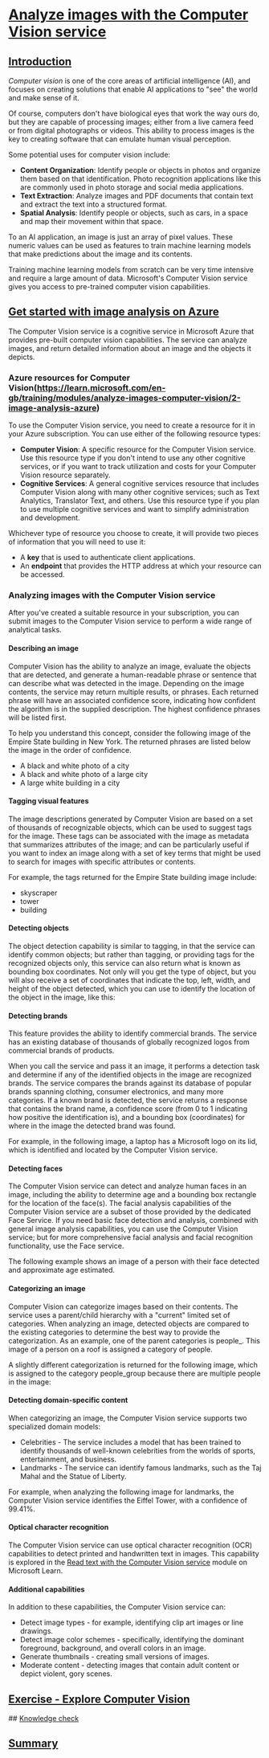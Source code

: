 # [Analyze images with the Computer Vision service](https://learn.microsoft.com/en-gb/training/modules/analyze-images-computer-vision/)

## [Introduction](https://learn.microsoft.com/en-gb/training/modules/analyze-images-computer-vision/1-introduction)

*Computer vision* is one of the core areas of artificial intelligence (AI), and focuses on creating solutions that enable AI applications to "see" the world and make sense of it.

Of course, computers don't have biological eyes that work the way ours do, but they are capable of processing images; either from a live camera feed or from digital photographs or videos. This ability to process images is the key to creating software that can emulate human visual perception.

Some potential uses for computer vision include:

- **Content Organization**: Identify people or objects in photos and organize them based on that identification. Photo recognition applications like this are commonly used in photo storage and social media applications.
- **Text Extraction**: Analyze images and PDF documents that contain text and extract the text into a structured format.
- **Spatial Analysis**: Identify people or objects, such as cars, in a space and map their movement within that space.

To an AI application, an image is just an array of pixel values. These numeric values can be used as features to train machine learning models that make predictions about the image and its contents.

Training machine learning models from scratch can be very time intensive and require a large amount of data. Microsoft's Computer Vision service gives you access to pre-trained computer vision capabilities.

## [Get started with image analysis on Azure](https://learn.microsoft.com/en-gb/training/modules/analyze-images-computer-vision/2-image-analysis-azure)

The Computer Vision service is a cognitive service in Microsoft Azure that provides pre-built computer vision capabilities. The service can analyze images, and return detailed information about an image and the objects it depicts.

### Azure resources for Computer Vision(https://learn.microsoft.com/en-gb/training/modules/analyze-images-computer-vision/2-image-analysis-azure)

To use the Computer Vision service, you need to create a resource for it in your Azure subscription. You can use either of the following resource types:

- **Computer Vision**: A specific resource for the Computer Vision service. Use this resource type if you don't intend to use any other cognitive services, or if you want to track utilization and costs for your Computer Vision resource separately.
- **Cognitive Services**: A general cognitive services resource that includes Computer Vision along with many other cognitive services; such as Text Analytics, Translator Text, and others. Use this resource type if you plan to use multiple cognitive services and want to simplify administration and development.

Whichever type of resource you choose to create, it will provide two pieces of information that you will need to use it:

- A **key** that is used to authenticate client applications.
- An **endpoint** that provides the HTTP address at which your resource can be accessed.

### Analyzing images with the Computer Vision service

After you've created a suitable resource in your subscription, you can submit images to the Computer Vision service to perform a wide range of analytical tasks.

#### Describing an image

Computer Vision has the ability to analyze an image, evaluate the objects that are detected, and generate a human-readable phrase or sentence that can describe what was detected in the image. Depending on the image contents, the service may return multiple results, or phrases. Each returned phrase will have an associated confidence score, indicating how confident the algorithm is in the supplied description. The highest confidence phrases will be listed first.

To help you understand this concept, consider the following image of the Empire State building in New York. The returned phrases are listed below the image in the order of confidence.

- A black and white photo of a city
- A black and white photo of a large city
- A large white building in a city

#### Tagging visual features

The image descriptions generated by Computer Vision are based on a set of thousands of recognizable objects, which can be used to suggest tags for the image. These tags can be associated with the image as metadata that summarizes attributes of the image; and can be particularly useful if you want to index an image along with a set of key terms that might be used to search for images with specific attributes or contents.

For example, the tags returned for the Empire State building image include:

- skyscraper
- tower
- building

#### Detecting objects

The object detection capability is similar to tagging, in that the service can identify common objects; but rather than tagging, or providing tags for the recognized objects only, this service can also return what is known as bounding box coordinates. Not only will you get the type of object, but you will also receive a set of coordinates that indicate the top, left, width, and height of the object detected, which you can use to identify the location of the object in the image, like this:

#### Detecting brands

This feature provides the ability to identify commercial brands. The service has an existing database of thousands of globally recognized logos from commercial brands of products.

When you call the service and pass it an image, it performs a detection task and determine if any of the identified objects in the image are recognized brands. The service compares the brands against its database of popular brands spanning clothing, consumer electronics, and many more categories. If a known brand is detected, the service returns a response that contains the brand name, a confidence score (from 0 to 1 indicating how positive the identification is), and a bounding box (coordinates) for where in the image the detected brand was found.

For example, in the following image, a laptop has a Microsoft logo on its lid, which is identified and located by the Computer Vision service.

#### Detecting faces

The Computer Vision service can detect and analyze human faces in an image, including the ability to determine age and a bounding box rectangle for the location of the face(s). The facial analysis capabilities of the Computer Vision service are a subset of those provided by the dedicated Face Service. If you need basic face detection and analysis, combined with general image analysis capabilities, you can use the Computer Vision service; but for more comprehensive facial analysis and facial recognition functionality, use the Face service.

The following example shows an image of a person with their face detected and approximate age estimated.

#### Categorizing an image

Computer Vision can categorize images based on their contents. The service uses a parent/child hierarchy with a "current" limited set of categories. When analyzing an image, detected objects are compared to the existing categories to determine the best way to provide the categorization. As an example, one of the parent categories is people_. This image of a person on a roof is assigned a category of people.

A slightly different categorization is returned for the following image, which is assigned to the category people_group because there are multiple people in the image:

#### Detecting domain-specific content

When categorizing an image, the Computer Vision service supports two specialized domain models:

- Celebrities - The service includes a model that has been trained to identify thousands of well-known celebrities from the worlds of sports, entertainment, and business.
- Landmarks - The service can identify famous landmarks, such as the Taj Mahal and the Statue of Liberty.

For example, when analyzing the following image for landmarks, the Computer Vision service identifies the Eiffel Tower, with a confidence of 99.41%.

#### Optical character recognition

The Computer Vision service can use optical character recognition (OCR) capabilities to detect printed and handwritten text in images. This capability is explored in the [Read text with the Computer Vision service](https://learn.microsoft.com/en-us/training/modules/read-text-computer-vision/) module on Microsoft Learn.

#### Additional capabilities

In addition to these capabilities, the Computer Vision service can:

- Detect image types - for example, identifying clip art images or line drawings.
- Detect image color schemes - specifically, identifying the dominant foreground, background, and overall colors in an image.
- Generate thumbnails - creating small versions of images.
- Moderate content - detecting images that contain adult content or depict violent, gory scenes.


## [Exercise - Explore Computer Vision](https://learn.microsoft.com/en-gb/training/modules/analyze-images-computer-vision/3-analyze-images)

## [Knowledge check](https://learn.microsoft.com/en-gb/training/modules/analyze-images-computer-vision/3a-knowledge-check)

## [Summary](https://learn.microsoft.com/en-gb/training/modules/analyze-images-computer-vision/4-summary)
